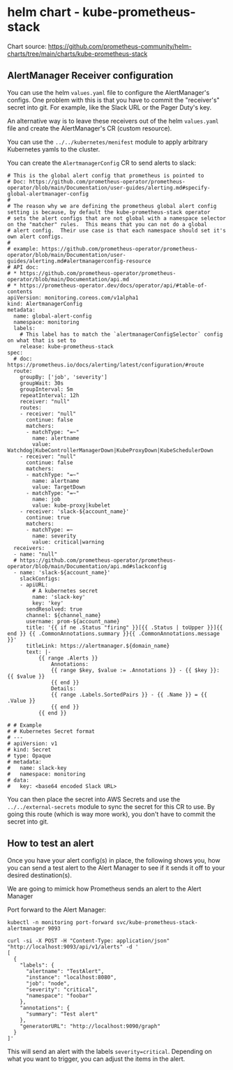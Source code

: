 # helm chart - kube-prometheus-stack

Chart source: https://github.com/prometheus-community/helm-charts/tree/main/charts/kube-prometheus-stack

## AlertManager Receiver configuration
You can use the helm `values.yaml` file to configure the AlertManager's configs.  One problem with this
is that you have to commit the "receiver's" secret into git.  For example, like the Slack URL or the
Pager Duty's key.

An alternative way is to leave these receivers out of the helm `values.yaml` file and create the
AlertManager's CR (custom resource).

You can use the `../../kubernetes/menifest` module to apply arbitrary Kubernetes yamls to the cluster.

You can create the `AlertmanagerConfig` CR to send alerts to slack:
```
# This is the global alert config that prometheus is pointed to
# Doc: https://github.com/prometheus-operator/prometheus-operator/blob/main/Documentation/user-guides/alerting.md#specify-global-alertmanager-config
#
# The reason why we are defining the prometheus global alert config setting is because, by default the kube-prometheus-stack operator
# sets the alert configs that are not global with a namespace selector on the "matcher" rules.  This means that you can not do a global
# alert config.  Their use case is that each namespace should set it's own alert configs.
#
# example: https://github.com/prometheus-operator/prometheus-operator/blob/main/Documentation/user-guides/alerting.md#alertmanagerconfig-resource
# API doc: 
# * https://github.com/prometheus-operator/prometheus-operator/blob/main/Documentation/api.md
# * https://prometheus-operator.dev/docs/operator/api/#table-of-contents
apiVersion: monitoring.coreos.com/v1alpha1
kind: AlertmanagerConfig
metadata:
  name: global-alert-config
  namespace: monitoring
  labels:
    # This label has to match the `alertmanagerConfigSelector` config on what that is set to
    release: kube-prometheus-stack
spec:
  # doc: https://prometheus.io/docs/alerting/latest/configuration/#route
  route:
    groupBy: ['job', 'severity']
    groupWait: 30s
    groupInterval: 5m
    repeatInterval: 12h
    receiver: "null"
    routes:
    - receiver: "null"
      continue: false
      matchers:
      - matchType: "=~"
        name: alertname
        value: Watchdog|KubeControllerManagerDown|KubeProxyDown|KubeSchedulerDown
    - receiver: "null"
      continue: false
      matchers:
      - matchType: "=~"
        name: alertname
        value: TargetDown
      - matchType: "=~"
        name: job
        value: kube-proxy|kubelet
    - receiver: 'slack-${account_name}'
      continue: true
      matchers:
      - matchType: =~
        name: severity
        value: critical|warning
  receivers:
  - name: "null"
  # https://github.com/prometheus-operator/prometheus-operator/blob/main/Documentation/api.md#slackconfig
  - name: 'slack-${account_name}'
    slackConfigs:
    - apiURL:
        # A kubernetes secret
        name: 'slack-key'
        key: 'key'
      sendResolved: true
      channel: ${channel_name}
      username: prom-${account_name}
      title: '{{ if ne .Status "firing" }}[{{ .Status | toUpper }}]{{ end }} {{ .CommonAnnotations.summary }}{{ .CommonAnnotations.message }}'
      titleLink: https://alertmanager.${domain_name}
      text: |-
          {{ range .Alerts }}
              Annotations:
              {{ range $key, $value := .Annotations }} - {{ $key }}: {{ $value }}
              {{ end }}
              Details:
              {{ range .Labels.SortedPairs }} - {{ .Name }} = {{ .Value }}
              {{ end }}
          {{ end }}

# # Example
# # Kubernetes Secret format
# ---
# apiVersion: v1
# kind: Secret
# type: Opaque
# metadata:
#   name: slack-key
#   namespace: monitoring
# data:
#   key: <base64 encoded Slack URL>
```

You can then place the secret into AWS Secrets and use the `../../external-secrets` module to 
sync the secret for this CR to use.  By going this route (which is way more work), you don't
have to commit the secret into git.

## How to test an alert
Once you have your alert config(s) in place, the following shows you, how you can send a test alert to the Alert Manager to see if it sends it off to your desired destination(s).

We are going to mimick how Prometheus sends an alert to the Alert Manager

Port forward to the Alert Manager:
```
kubectl -n monitoring port-forward svc/kube-prometheus-stack-alertmanager 9093
```



```
curl -si -X POST -H "Content-Type: application/json" "http://localhost:9093/api/v1/alerts" -d '
[
  {
    "labels": {
      "alertname": "TestAlert",
      "instance": "localhost:8080",
      "job": "node",
      "severity": "critical",
      "namespace": "foobar"
    },
    "annotations": {
      "summary": "Test alert"
    },
    "generatorURL": "http://localhost:9090/graph"
  }
]'
```

This will send an alert with the labels `severity=critical`.  Depending on what you want to trigger, you can adjust the items in the alert.
